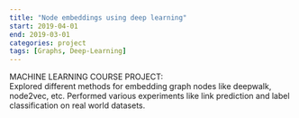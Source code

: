 ```yaml
---
title: "Node embeddings using deep learning"
start: 2019-04-01
end: 2019-03-01
categories: project
tags: [Graphs, Deep-Learning]
---
```


MACHINE LEARNING COURSE PROJECT:   
Explored different methods for embedding graph nodes like deepwalk, node2vec, etc. Performed various experiments like link prediction and label classification on real world datasets.